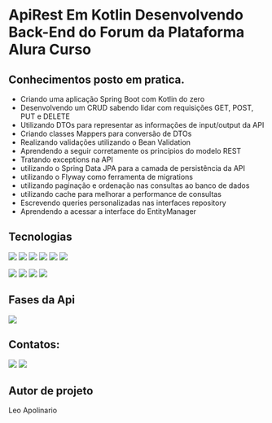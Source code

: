 <h1>ApiRest Em Kotlin Desenvolvendo Back-End do Forum da Plataforma Alura Curso  </h1>

<h2>Conhecimentos posto em pratica.</h2>




- Criando uma aplicação Spring Boot com Kotlin do zero
- Desenvolvendo um CRUD sabendo lidar com requisições GET, POST, PUT e DELETE
- Utilizando DTOs para representar as informações de input/output da API
- Criando classes Mappers para conversão de DTOs
- Realizando validações utilizando o Bean Validation
- Aprendendo a seguir corretamente os princípios do modelo REST
- Tratando exceptions na API
- utilizando o Spring Data JPA para a camada de persistência da API
- utilizando o Flyway como ferramenta de migrations
- utilizando  paginação e ordenação nas consultas ao banco de dados
- utilizando  cache para melhorar a performance de consultas
- Escrevendo queries personalizadas nas interfaces repository
- Aprendendo a acessar a interface do EntityManager


##  Tecnologias
<div>
  <img src="https://img.shields.io/badge/intellij-4B0082?style=for-the-badge&logo=intellij-idea&logoColor=black">
  <img src="https://img.shields.io/badge/Kotlin-6959CD?style=for-the-badge&logo=Kotlin&logoColor=black">
  <img src="https://img.shields.io/badge/Spring Boot-239120?&style=for-the-badge&logo=Spring-Boot&logoColor=black">
  <img src="https://img.shields.io/badge/mysql-0000FF?style=for-the-badge&logo=mysql&logoColor=black">
  <img src="https://img.shields.io/badge/JWT-00BFFF?style=for-the-badge&logo=jwt.io&logoColor=black">
  <img src="https://img.shields.io/badge/Flyway-DCDCDC?style=for-the-badge&logo=Flyway&logoColor=black">
  <p><img src="https://img.shields.io/badge/Git-FF3300?style=for-the-badge&logo=Git&logoColor=black">
  <img src="https://img.shields.io/badge/Github-808080?style=for-the-badge&logo=Github&logoColor=black">
  <img src="https://img.shields.io/badge/SoapUI-FFFF00?style=for-the-badge&logo=soapui&logoColor=black">
  <img src="https://img.shields.io/badge/insomnia-9900FF?style=for-the-badge&logo=insomnia&logoColor=black">
  </p>
  

  ## Fases da Api
</div>
<p align="right , float: right">
<img loading="lazy" src="http://img.shields.io/static/v1?label=STATUS&message=Back-End%20EM-Desenvolvimento&color=GREEN&style=for-the-badge"/>
</p>


## Contatos:

<div>
<a href = "leosantosap@outlook.com"><img loading="lazy" src="https://img.shields.io/badge/outlook-D14836?style=for-the-badge&logo=outlook&logoColor=white" target="_blank"></a>
<a href="https://www.linkedin.com/in/leobaldo-apolinario" target="_blank"><img loading="lazy" src="https://img.shields.io/badge/-LinkedIn-%230077B5?style=for-the-badge&logo=linkedin&logoColor=white" target="_blank"></a> 

</div>

## Autor de projeto

Leo Apolinario
